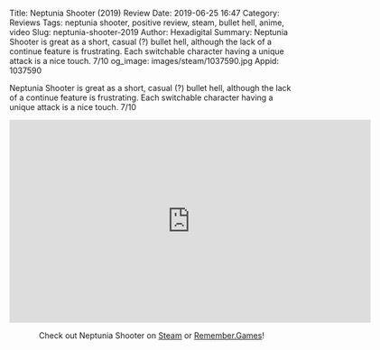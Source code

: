 Title: Neptunia Shooter (2019) Review
Date: 2019-06-25 16:47
Category: Reviews
Tags: neptunia shooter, positive review, steam, bullet hell, anime, video
Slug: neptunia-shooter-2019
Author: Hexadigital
Summary: Neptunia Shooter is great as a short, casual (?) bullet hell, although the lack of a continue feature is frustrating. Each switchable character having a unique attack is a nice touch. 7/10
og_image: images/steam/1037590.jpg
Appid: 1037590

Neptunia Shooter is great as a short, casual (?) bullet hell, although the lack of a continue feature is frustrating. Each switchable character having a unique attack is a nice touch. 7/10

<center><iframe src="https://www.youtube.com/embed/zNn4fQZqf5M?feature=oembed" allow="accelerometer; autoplay; encrypted-media; gyroscope; picture-in-picture" width="640" height="360" frameborder="0"></iframe>

Check out Neptunia Shooter on [Steam](https://store.steampowered.com/app/1037590/?curator_clanid=34633900) or [Remember.Games](https://remember.games/game/2308/)!</center>